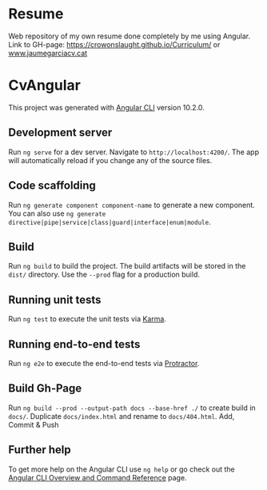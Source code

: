 # Resume

Web repository of my own resume done completely by me using Angular.
Link to GH-page: https://crowonslaught.github.io/Curriculum/ or www.jaumegarciacv.cat

# CvAngular

This project was generated with [Angular CLI](https://github.com/angular/angular-cli) version 10.2.0.

## Development server

Run `ng serve` for a dev server. Navigate to `http://localhost:4200/`. The app will automatically reload if you change any of the source files.

## Code scaffolding

Run `ng generate component component-name` to generate a new component. You can also use `ng generate directive|pipe|service|class|guard|interface|enum|module`.

## Build

Run `ng build` to build the project. The build artifacts will be stored in the `dist/` directory. Use the `--prod` flag for a production build.

## Running unit tests

Run `ng test` to execute the unit tests via [Karma](https://karma-runner.github.io).

## Running end-to-end tests

Run `ng e2e` to execute the end-to-end tests via [Protractor](http://www.protractortest.org/).

## Build Gh-Page

Run `ng build --prod --output-path docs --base-href ./` to create build in `docs/`.
Duplicate `docs/index.html` and rename to `docs/404.html`.
Add, Commit & Push

## Further help

To get more help on the Angular CLI use `ng help` or go check out the [Angular CLI Overview and Command Reference](https://angular.io/cli) page.
